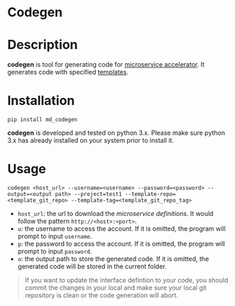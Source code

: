 # Codegen

# Description
**codegen** is tool for generating code for [microservice accelerator](https://github.houston.entsvcs.net/zongying-cao/micro-service-accelerator).
It generates code with specified [templates](templates.md).  

# Installation
```
pip install md_codegen
```
**codegen** is developed and tested on python 3.x. Please make sure python 3.x has already installed on your system prior to install it.

# Usage
```
codegen <host_url> --username=<username> --password=<password> --output=<output path> --project=test1 --template-repo=<template_git_repo> --template-tag=<template_git_repo_tag>
```
* `host_url`: the url to download the *microservice definitions*. It would follow the pattern `http://<host>:<port>`.   
* `u`: the username to access the account. If it is omitted, the program will prompt to input `username`.    
* `p`: the password to access the account. If it is omitted, the program will prompt to input `password`.  
* `o`: the output path to store the generated code. If it is omitted, the generated code will be stored in the current folder.   

> If you want to update the interface defintion to your code, you should commit the changes in your local and make sure your local git repository is clean or the code generation will abort.
